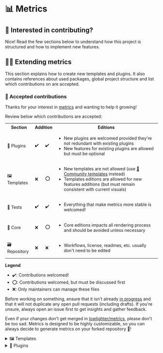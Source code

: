 # 📊 Metrics

## 💪 Interested in contributing?

Nice! Read the few sections below to understand how this project is structured and how to implement new features.

## 👨‍💻 Extending metrics

This section explains how to create new templates and plugins. It also contains references about used packages, global project structure and list which contributions on are accepted.

### 🤝 Accepted contributions

Thanks for your interest in [metrics](https://github.com/lowlighter/metrics) and wanting to help it growing!

Review below which contributions are accepted:
<table>
  <tr>
    <th>Section</th>
    <th colspan="2">Addition</th>
    <th colspan="2">Editions</th>
  </tr>
  <tr>
    <td>🧩 Plugins</td>
    <td>✔️</td>
    <td>✔️</td>
    <td>
      <ul>
        <li>New plugins are welcomed provided they're not redundant with existing plugins</li>
        <li>New features for existing plugins are allowed but must be optional</li>
      </ul>
    </td>
  </tr>
  <tr>
    <td>🖼️ Templates</td>
    <td>❌</td>
    <td>⭕</td>
    <td>
      <ul>
        <li>New templates are not allowed (use <a href="https://github.com/lowlighter/metrics/blob/master/source/templates/community/README.md">📕 Community templates</a> instead)</li>
        <li>Templates editions are allowed for new features additions (but must remain consistent with current visuals)</li>
      </ul>
    </td>
  </tr>
  <tr>
    <td>🧪 Tests</td>
    <td>✔️</td>
    <td>✔️</td>
    <td>
      <ul>
        <li>Everything that make metrics more stable is welcomed!</li>
      </ul>
    </td>
  </tr>
  <tr>
    <td>🧱 Core</td>
    <td>❌</td>
    <td>⭕</td>
    <td>
      <ul>
        <li>Core editions impacts all rendering process and should be avoided unless necessary</li>
      </ul>
    </td>
  </tr>
  <tr>
    <td>🗃️ Repository</td>
    <td>❌</td>
    <td>❌</td>
    <td>
      <ul>
        <li>Workflows, license, readmes, etc. usually don't need to be edited</li>
      </ul>
    </td>
  </tr>
</table>

**Legend**
* ✔️: Contributions welcomed!
* ⭕: Contributions welcomed, but must be discussed first
* ❌: Only maintainers can manage these files

Before working on something, ensure that it isn't already [in progress](https://github.com/lowlighter/metrics/projects/1#column-12158618) and that it will not duplicate any open pull requests (including drafts).
If you're unsure, always open an issue first to get insights and gather feedback.

Even if your changes don't get merged in [lowlighter/metrics](https://github.com/lowlighter/metrics), please don't be too sad.
Metrics is designed to be highly customizable, so you can always decide to generate metrics on your forked repository 🙂!

</details>

<details>
<summary>🖼️ Templates</summary>

Templates require you to be comfortable with HTML, CSS and JavaScript ([EJS](https://github.com/mde/ejs) flavored).

Metrics does not really accept contributions on [default templates](https://github.com/lowlighter/metrics/tree/master/source/templates) in order to avoid bloating main repository with a lot of templates and to keep visual consistency across all version, but fear not! Users will still be able to use your custom templates thanks to [community templates](source/templates/community)!

If you make something awesome, don't hesitate to share it!

<details>
<summary>💬 Creating a new template from scratch</summary>

Find a cool name for your template and run:
```shell
npm run quickstart -- template <template_name>
```

It will create a new folder in [`source/templates`](https://github.com/lowlighter/metrics/tree/master/source/templates) with the following files:
- A `README.md` to describe your template and document it
- An `image.svg` with base structure for rendering
- A `partials/` folder where you'll be able to implement parts of your template
  - A `partials/_.json` with a JSON array listing these parts in the order you want them displayed (unless overridden by user with `config_order` option)

If needed, you can also create the following optional files:
- A `fonts.css` containing base64 encoded custom fonts
- A `styles.css` with custom CSS that'll style your template
- A `template.mjs` with additional data processing and formatting at template-level
  - When your template is used through `setup_community_templates` on official releases, this is disabled by default unless user trusts it by appending `+trust` at the end of source

If inexistent, these will fallback to [`classic`](https://github.com/lowlighter/metrics/tree/master/source/templates/classic) template files.

Templates are auto-loaded based on their folder existence, so there's no need to register them somewhere.

</details>

<details>
<summary>💬 Creating <code>image.svg</code> and partials</summary>

The base structure for rendering looks like below:
```html
<svg xmlns="http://www.w3.org/2000/svg" width="480" height="99999" class="<%= !animated ? 'no-animations' : '' %>">

  <defs><style><%= fonts %></style></defs>
  <style><%= style %></style>

  <foreignObject x="0" y="0" width="100%" height="100%">
    <div xmlns="http://www.w3.org/1999/xhtml" xmlns:xlink="http://www.w3.org/1999/xlink">
      <% for (const partial of [...partials]) { %>
        <%- await include(`partials/${partial}.ejs`) %>
      <% } %>

      <div id="metrics-end"></div>
    </div>
  </foreignObject>

</svg>
```

- `fonts` and `style` variables will both be populated with the same content as your `fonts.css` and `styles.css` files
  - (or thos of `classic` template files if inexistent)
- `partials` variable will be populated with `partials/_.json` content
  - Main loop will iterate over this array to include all defined partials
- `#metrics-end` is a special HTML tag which must remain at the bottom of SVG template
  - This is used to compute dynamically height through a [puppeteer](https://github.com/puppeteer/puppeteer) headless instance
  - SVG height must also be set to a high number so it doesn't get cropped accidentally while [puppeteer](https://github.com/puppeteer/puppeteer) compute [element.getBoundingClientRect()](https://developer.mozilla.org/fr/docs/Web/API/Element/getBoundingClientRect)

As you can see, we exploit the fact that SVG images are able to render HTML and CSS content so designing partials is the same as creating static web pages.

[EJS](https://github.com/mde/ejs) framework is also used to programmatically create content through the help of templating tags (`<% %>`).

</details>

<details>
<summary>💬 Adding custom fonts</summary>

    ⚠️ This significantly increases rendered metrics filesize and thus not recommended

When using this feature, you should aim to restrict used charset to avoid including useless data.

Here's a quick step-by-step tutorial to create base64 encoded fonts:
- 1. Find a font on [fonts.google.com](https://fonts.google.com)
    - Select regular, bold, italic and bold+italic fonts
    - Open `embed` tab and extract `href`
- 2. Open extracted `href` in a browser and append `&text=` parameter with list of used characters
    - e.g. `&text=0123456789ABCDEFGHIJKLMNOPQRSTUVWXYZabcdefghijklmnopqrstuvwxyz`
- 3. Download each font file from urls present in generated stylesheet
- 4. Convert them into base64 with `woff` format on [transfonter.org](https://transfonter.org)
- 5. Download archive and extract it
- 6. Copy content of generated stylesheet to `fonts.css`
- 7. Update your template `style.css` to use the new font

</details>

</details>


<details>
<summary>🧩 Plugins</summary>

Plugins lets add new features with additional content to rendered metrics and are coded with [JavaScript modules](https://developer.mozilla.org/en-US/docs/Web/JavaScript/Guide/Modules).

New plugins are welcomed, but maintainers have no obligation to maintain them.
It means you (as author) may be notified about open issues regarding related plugin.

<details>
<summary>💬 Creating a new plugin from scratch</summary>

Find a cool name for your plugin and run:
```shell
npm run quickstart -- plugin <plugin_name>
```

It will create a new folder in [`source/plugins`](https://github.com/lowlighter/metrics/tree/master/source/plugins) with the following files:
- A `README.md` to describe your plugin and document it
- An `index.mjs` with minimal plugin code
- A `metadata.yml` which list plugin attributes and inputs
- A `tests.yml` for unit tests

Here are some guidelines to follow about plugins:
- They should never be dependent on output produced by other plugins (though allowed to re-use core and base data)
  - It allows parallelization of plugins execution
  - It avoids creating inter-dependencies which makes it confusing for both developers and users
- Use of new external dependencies should be avoided
  - Adding new libraries to use only ~5% of its possibilities is just a waste
    - For APIs, most of the time a few HTTP calls instead of installing a full SDK wrapper is more than sufficient
    - `imports` probably already contains a library or a function that can help you achieving what you want
    - It also add more unstability as it external changes are
- Use of raw commands should be avoided when (spawning sub-process)
  - It allows metrics to be platform agnostic (i.e. working on most OS)
  - If mandatory:
    - Use [`which`](https://linux.die.net/man/1/which) detect whether command is available
    - For Windows, wrap command with [WSL](https://docs.microsoft.com/windows/wsl/about)
- Errors should be handled gracefully with error messages
- Plugins arguments should **NEVER** be directly edited from inside a plugin
  - These are used by all plugins, including core and base so it would create unattended side effects
- They should let end user with some customization options (limit entries, detailed output, etc.)

You'll also need to an unused [emoji](https://emojipedia.org) to use as your plugin icon.

Plugins are auto-loaded based on their folder existence, so there's no need to register them somewhere.

</details>

<details>
<summary>💬 Implementing <code>index.mjs</code> and gathering new data from external APIs</summary>

Default exported function in `index.mjs` will receive the following inputs:
- `login`, set to GitHub login
- `q`, with query parameters (formatted with dots (`.`) instead of underscores (`_`) and without `plugin_` prefix)
- `imports`, with libraries and utilitaries
  - `imports.url` for [NodeJS `url` library](https://nodejs.org/api/url.html)
  - `imports.os` for [NodeJS `os` library](https://nodejs.org/api/os.html)
  - `imports.fs` for [NodeJS `fs` library](https://nodejs.org/api/fs.html)
  - `imports.paths` for [NodeJS `paths` library](https://nodejs.org/api/paths.html)
  - `imports.util` for [NodeJS `util` library](https://nodejs.org/api/util.html)
  - `imports.imgb64` for [renanbastos93/image-to-base64](https://github.com/renanbastos93/image-to-base64)
  - `imports.axios` for [axios/axios](https://github.com/axios/axios)
  - `imports.puppeteer` for [puppeteer/puppeteer](https://github.com/puppeteer/puppeteer)
  - `imports.run` is an helper to run raw command
  - `imports.shuffle` is an helper to shuffle array
  - `imports.__module` is an helper to find `__dirname` from a module `import.meta.url`
  - And more...
- `data` and `computed`, with all data gathered from core and base
- `graphql` and `rest`, with authenticated [octokit clients](https://github.com/octokit) (for GitHub APIs)
- `queries`, with autoloaded GraphQL queries and replacers
- `account`, set to account type ("user" or "organization")

Second input contains configuration settings from [settings.json](https://github.com/lowlighter/metrics/blob/master/settings.example.json) (which is mostly used by web instances) and all also user inputs of type `token`.

As said previously, plugins arguments should **NEVER** be directly edited from it, since these are used by all plugins, including core and base so it would create unattended side effects.

As for data gathering:
  - Related to GitHub, use `graphql` (for [GraphQL API](https://docs.github.com/en/graphql)) or `rest` [REST API](https://docs.github.com/en/rest)
  - From Third-Party services, use [`imports.axios`](https://github.com/axios/axios) to make APIs calls
  - In last resort, use `imports.puppeteer`

For GraphQL queries, use `queries` which will auto-load all queries from `queries` directory and will lets you create custom queries on the fly.

For example:
```js
//Calling this
  await graphql(queries.myquery({login:"github-user", account:"user"}))

//With this in source/queries/myquery.graphql
  query MyQuery {
    $account(login: "$login") {
      name
    }
  }

//Will have the same result as calling this
  await graphql(`
    query MyQuery {
      user(login: "github-user") {
        name
      }
    }
  `)
```

</details>


<details>
<summary>💬 Filling <code>metadata.yml</code></summary>

`metadata.yml` is a mandatory file which describes what inputs are allowed, which entities are supported, etc.

Here's an example:
```yaml
name: "🧩 Plugin name (with emoji icon)"
cost: Estimates how many GitHub requests is used during plugin execution ("N/A" for Third-Party services)
supports:
  - user          # Support users account
  - organization  # Support organizations account
  - repository    # Support repositories metrics
inputs:

  # A comment detailing input purposes
  # An input must have at least a "description" and a "default" (used to generated GitHub Action `action.yml`)
  plugin_input:
    description: Short description (few words)
    type: boolean
    default: no
```

Because of GitHub Actions limitations, only strings and numbers are actually supported by `action.yml` inputs.
Metrics apply additional post-processing to handle inputs.

Supported input types are `boolean`, `string`, `number`, `array` and `json`.

- Allowed values for `string` and `array` may be restricted using `values` attribute
  - Special default values `.user.login`, `.user.twitter` and `.user.website` will respectively be replaced by user's login, Twitter username and website (not available when `token` is set to `NOT_NEEDED` by user  )
- Lower and upper limits for `number` may be set using `min` and `max` attribute
- Array `format` attribute define how string should be splitted (`comma-separated` or `space-separated`)

You can additionally specify an `example` which will also be used in web instance input placeholder.

Inputs will be available through `imports.metadata.plugins.name.inputs` with correct typing and default values (`plugin_` prefix will be dropped, and all underscored (`_`) will be changed to dots (`.`) instead):
```javascript
//Load inputs
  let {limit, "limit.field":limit_field} = imports.metadata.plugins.name.inputs({data, account, q})
```

Additionally, if `account` isn't supported, this method will automatically prevent your plugin from running by throwing an error.

</details>

<details>
<summary>💬 Creating a new partial</summary>

In templates you want to support, create a new `.ejs` file in `partials` folder and paste the following for a quick start:
```html
<% if (plugins./* your plugin name */) { %>
  <section>
    <div class="row">
      <% if (plugins./* your plugin name */.error) { %>
        <section>
          <div class="field error">
            <svg xmlns="http://www.w3.org/2000/svg" viewBox="0 0 16 16" width="16" height="16"><path fill-rule="evenodd" d="M2.343 13.657A8 8 0 1113.657 2.343 8 8 0 012.343 13.657zM6.03 4.97a.75.75 0 00-1.06 1.06L6.94 8 4.97 9.97a.75.75 0 101.06 1.06L8 9.06l1.97 1.97a.75.75 0 101.06-1.06L9.06 8l1.97-1.97a.75.75 0 10-1.06-1.06L8 6.94 6.03 4.97z"></path></svg>
            <%= plugins./* your plugin name */.error.message %>
          </div>
        </section>
      <% } else { %>
          <section>
            <%# Do stuff in there -%>
          </section>
      <% } %>
    </div>
  </section>
<% } %>
```

- First conditional statement ensures that partial is displayed only when plugin is enabled
- Nested conditional statement check plugin output
  - If it failed, an error message instead will be displayed instead
  - If it succeeded, second section in render.

Additional CSS rules may be added to `style.css` of edited template, but ensure it does not break other plugins rendering.

</details>


<details>
<summary>💬 Fast prototyping and testing</summary>

The easiest way to test and prototype your plugin is to setup a web instance. See [documentation](https://github.com/lowlighter/metrics#%EF%B8%8F-deploying-your-own-web-instance-15-min-setup-depending-on-your-sysadmin-knowledge) for more informations about that.

Open a browser and try to generate metrics with new your plugin enabled to see if it works as expected:
```
http://localhost:3000/your-github-login?base=0&your-plugin-name=1
```

Once ready, define test cases in your plugin directory `tests.yml`.

These tests will be run with:
  - Metrics action
  - Metrics web instance
  - Metrics web instance placeholder (rendered by browser)

Most APIs (including GitHub) usually have a rate-limit to ensure quality of service.
This is why APIs output must be mocked and added in [`source/app/mocks/api/`](/source/app/mocks/api) in order for tests to be able to be performed anytime.

Files from these directories are auto-loaded, so you just need to create new functions (see other mocked data for examples).

Finally, edit [source/app/web/statics/app.placeholder.js](https://github.com/lowlighter/metrics/blob/master/source/app/web/statics/app.placeholder.js) to add mocked result (but this time from metrics server) so users will be able to render placeholder preview in web instance.

</details>

<details>
<summary>💬 Submitting a pull request</summary>

Ensure that:
- `metadata.yml` is correctly filled
- `tests.yml` has defined test cases
- `mocks/api` has mocked data for external APIs
- `app.placeholder.js` has been updated with mocked plugin output
- `README.md` of plugin explain how plugin works
  - `<table>` tag **MUST** remain present (along with `<img width="900" height="1" alt="">`) as these are extracted for global `README.md`
- `npm run linter` outputs no errors
- `npm test` is successful

Use `config.output` option to render a PNG version of your plugin:
```
http://localhost:3000/your-github-login?base=0&your-plugin-name=1&config.output=png
```

And finally open a new [pull request](https://github.com/lowlighter/metrics/pulls) and ensure that all builds succeed.

Global `README.md`, `plugins/README.md`, `templates/README.md`, `action.yml` and `settings.example.json` are automatically rebuild by GitHub action, do not edit them manually.

```markdown
### 🧩 Your plugin name

<table>
  <td align="center">
    <img src="">
    <img width="900" height="1" alt="">
  </td>
</table>

#### ℹ️ Examples workflows

[➡️ Available options for this plugin](metadata.yml)

'''yaml
- uses: lowlighter/metrics@latest
  with:
    # ... other options
    plugin_custom: yes
'''

```

Note that you **must** keep .

</details>


<details>
<summary>🗂️ Project structure</summary>

This section explain how metrics is structured.

* `source/app/metrics/` contains core metrics files
* `source/app/action/` contains GitHub action files
  * `index.mjs` contains GitHub action entry point
  * `action.yml` contains GitHub action descriptor
* `source/app/web/` contains web instance files
  * `index.mjs` contains web instance entry point
  * `instance.mjs` contains web instance source code
  * `settings.example.json` contains web instance settings example
  * `statics/` contains web instance static files
    * `app.js` contains web instance client source code
    * `app.placeholder.js` contains web instance placeholder mocked data
* `source/app/mocks/` contains mocked data files
  * `api/` contains mocked api data
    * `axios/` contains external REST APIs mocked data
    * `github/` contains mocked GitHub api data
  * `index.mjs` contains mockers
* `source/plugins/` contains source code of plugins
  * `README.md` contains plugin documentation
  * `metadata.yml` contains plugin metadata
  * `index.mjs` contains plugin source code
  * `queries/` contains plugin GraphQL queries
* `source/templates/` contains templates files
  * `README.md` contains template documentation
  * `image.svg` contains template image used to render metrics
  * `style.css` contains style used to render metrics
  * `fonts.css` contains additional fonts used to render metrics
  * `template.mjs` contains template source code
* `tests/` contains tests
  * `metrics.test.js` contains metrics testers
* `Dockerfile` contains docker instructions used to build metrics image
* `package.json` contains dependencies and command line aliases

</details>

<details>
<summary>📦 Packages</summary>

Below is a list of used packages.

* [express/express.js](https://github.com/expressjs/express) and [expressjs/compression](https://github.com/expressjs/compression)
  * To serve, compute and render a GitHub user's metrics
* [nfriedly/express-rate-limit](https://github.com/nfriedly/express-rate-limit)
  * To apply rate limiting on server and avoid spams and hitting GitHub API's own rate limit
* [octokit/graphql.js](https://github.com/octokit/graphql.js/) and [octokit/rest.js](https://github.com/octokit/rest.js)
  * To perform request to GitHub GraphQL API and GitHub REST API
* [mde/ejs](https://github.com/mde/ejs)
  * To render SVG images
* [ptarjan/node-cache](https://github.com/ptarjan/node-cache)
  * To cache generated content
* [renanbastos93/image-to-base64](https://github.com/renanbastos93/image-to-base64)
  * To generate base64 representation of users' avatars
* [svg/svgo](https://github.com/svg/svgo)
  * To optimize generated SVG
* [axios/axios](https://github.com/axios/axios)
  * To make HTTP/S requests
* [actions/toolkit](https://github.com/actions/toolkit/tree/master)
  * To build the GitHub Action
* [vuejs/vue](https://github.com/vuejs/vue) and [egoist/vue-prism-component](https://github.com/egoist/vue-prism-component) + [prismjs/prism](https://github.com/prismjs/prism)
  * To display server application
* [puppeteer/puppeteer](https://github.com/puppeteer/puppeteer)
  * To scrap the web
* [libxmljs/libxmljs](https://github.com/libxmljs/libxmljs)
  * To test and verify SVG validity
* [facebook/jest](https://github.com/facebook/jest) and [nodeca/js-yaml](https://github.com/nodeca/js-yaml)
  * For unit testing
* [marak/faker.js](https://github.com/marak/Faker.js)
  * For mocking data
* [steveukx/git-js](https://github.com/steveukx/git-js)
  * For simple git operations

</details>

## 🎬 Behind the scenes

This section explore some topics which explain globally how metrics was designed and how it works.

<details>
<summary>💬 Creating SVGs images on-the-fly</summary>

Metrics actually exploit the possibility of integrating HTML and CSS into SVGs, so basically creating these images is as simple as designing static web pages. It can even handle animations and transparency.

![Metrics are html](.github/readme/imgs/about_metrics_are_html.png)

SVGs are templated through [EJS framework](https://github.com/mde/ejs) to make the whole rendering process easier thanks to variables, conditional and loop statements. Only drawback is that it tends to make syntax coloration a bit confused because templates are often misinterpreted as HTML tags markers (`<%= "EJS templating syntax" %>`).

Images (and custom fonts) are encoded into base64 to prevent cross-origin requests, while also removing any external dependencies, although it tends to increase files sizes.

Since SVG renders differently depending on OS and browsers (system fonts, CSS support, ...), it's pretty hard to compute dynamically height. Previously, it was computed with ugly formulas, but as it wasn't scaling really well (especially since the introduction of variable content length plugins). It was often resulting in large empty blank spaces or really badly cropped image.

To solve this, metrics now spawns a [puppeteer](https://github.com/puppeteer/puppeteer) instance and directly render SVG in a browser environment (with all animations disabled). An hidden "marker" element is placed at the end of the image, and is used to resize image through its Y-offset.

![Metrics marker](.github/readme/imgs/about_metrics_marker.png)

Additional bonus of using pupeeter is that it can take screenshots, making it easy to convert SVGs to PNG output.

Finally, SVGs image can be optimized through [svgo](https://github.com/svg/svgo), which helps to remove unused attributes and blank space, while also reducing a bit the file size.

</details>

<details>
<summary>💬 Gathering external data from GitHub APIs and Third-Party services</summary>

Metrics mostly use GitHub APIs since it is its primary target. Most of the time, data are retrieved through GraphQL to save APIs requests, but it sometimes fallback on REST for other features. Octokit SDKs are used to make it easier.

As for other external services (Twitter, Spotify, PageSpeed, ...), metrics use their respective APIs, usually making https requests through [axios](https://github.com/axios/axios) and by following their documentation. It would be overkill to install entire SDKs for these since plugins rarely uses more than 2/3 calls.

In last resort, pupeeter is seldom used to scrap websites, though its use tends to make things slow and unstable (as it'll break upon HTML structural changes).

</details>

<details>
<summary>💬 Web instance and GitHub action similarities</summary>

Historically, metrics used to be only a web service without any customization possible. The single input was a GitHub username, and was composed of what is now `base` content (along with `languages` and `followup` plugin, which is why they can be computed without any additional queries). That's why `base` content is handled a bit differently from plugins.

As it gathered more and more plugins over time, generating a single user's metrics was becoming costly both in terms of resources but also in APIs requests. It was thus decided to switch to GitHub Action. At first, it was just a way to explore possibilities of this GitHub feature, but now it's basically the full-experience of metrics (unless you use your own  self-hosted instance).

Both web instance and Action actually use the same entrypoint so they basically have the same features.
Action just format inputs into a query-like object (similarly to when url params are parsed by web instance), from which metrics compute the rendered image. It also makes testing easier, as test cases can be reused since only inputs differs.

</details>

<details>
<summary>💬 Testing and mocking</summary>

Testing is done through [jest](https://github.com/facebook/jest) framework.

While the best would be to work with real data during testing, to avoid consuming too much APIs requests for testing (and to be more planet friendly), they're [mocked](https://github.com/lowlighter/metrics/blob/master/source/app/mocks.mjs) using [JavaScript Proxies](https://developer.mozilla.org/en-US/docs/Web/JavaScript/Reference/Global_Objects/Proxy) and [Faker.js](https://github.com/marak/Faker.js/). Basically function calls are "trapped" and send randomly generated data from Faker.js if we're in a development environment.

</details>

___

Written by [lowlighter](https://github.com/lowlighter)
